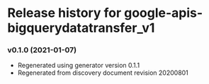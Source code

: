 # Release history for google-apis-bigquerydatatransfer_v1

### v0.1.0 (2021-01-07)

* Regenerated using generator version 0.1.1
* Regenerated from discovery document revision 20200801

